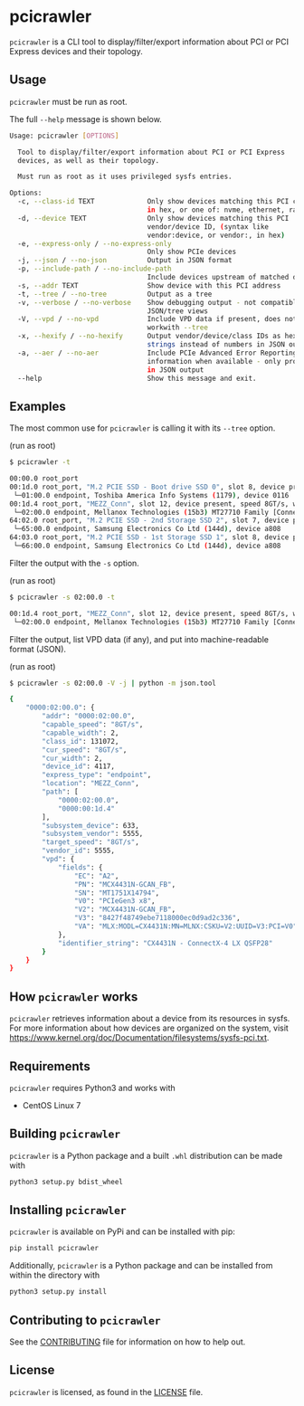 # pcicrawler
`pcicrawler` is a CLI tool to display/filter/export information about PCI or PCI
Express devices and their topology.

## Usage
`pcicrawler` must be run as root.

The full `--help` message is shown below.
```bash
Usage: pcicrawler [OPTIONS]

  Tool to display/filter/export information about PCI or PCI Express
  devices, as well as their topology.

  Must run as root as it uses privileged sysfs entries.

Options:
  -c, --class-id TEXT             Only show devices matching this PCI class ID
                                  in hex, or one of: nvme, ethernet, raid, gpu
  -d, --device TEXT               Only show devices matching this PCI
                                  vendor/device ID, (syntax like
                                  vendor:device, or vendor:, in hex)
  -e, --express-only / --no-express-only
                                  Only show PCIe devices
  -j, --json / --no-json          Output in JSON format
  -p, --include-path / --no-include-path
                                  Include devices upstream of matched devices
  -s, --addr TEXT                 Show device with this PCI address
  -t, --tree / --no-tree          Output as a tree
  -v, --verbose / --no-verbose    Show debugging output - not compatible with
                                  JSON/tree views
  -V, --vpd / --no-vpd            Include VPD data if present, does not
                                  workwith --tree
  -x, --hexify / --no-hexify      Output vendor/device/class IDs as hex
                                  strings instead of numbers in JSON output
  -a, --aer / --no-aer            Include PCIe Advanced Error Reporting (AER)
                                  information when available - only provided
                                  in JSON output
  --help                          Show this message and exit.
```

## Examples
The most common use for `pcicrawler` is calling it with its `--tree` option.

(run as root)
```bash
$ pcicrawler -t
```
```bash
00:00.0 root_port
00:1d.0 root_port, "M.2 PCIE SSD - Boot drive SSD 0", slot 8, device present, speed 8GT/s, width x4
 └─01:00.0 endpoint, Toshiba America Info Systems (1179), device 0116
00:1d.4 root_port, "MEZZ_Conn", slot 12, device present, speed 8GT/s, width x2
 └─02:00.0 endpoint, Mellanox Technologies (15b3) MT27710 Family [ConnectX-4 Lx] (1015)
64:02.0 root_port, "M.2 PCIE SSD - 2nd Storage SSD 2", slot 7, device present, speed 8GT/s, width x4
 └─65:00.0 endpoint, Samsung Electronics Co Ltd (144d), device a808
64:03.0 root_port, "M.2 PCIE SSD - 1st Storage SSD 1", slot 8, device present, speed 8GT/s, width x4
 └─66:00.0 endpoint, Samsung Electronics Co Ltd (144d), device a808
```

Filter the output with the `-s` option.

(run as root)
```bash
$ pcicrawler -s 02:00.0 -t
```
```bash
00:1d.4 root_port, "MEZZ_Conn", slot 12, device present, speed 8GT/s, width x2
 └─02:00.0 endpoint, Mellanox Technologies (15b3) MT27710 Family [ConnectX-4 Lx] (1015)
```

Filter the output, list VPD data (if any), and put into machine-readable format (JSON).

(run as root)
```bash
$ pcicrawler -s 02:00.0 -V -j | python -m json.tool
```
```bash
{
    "0000:02:00.0": {
        "addr": "0000:02:00.0",
        "capable_speed": "8GT/s",
        "capable_width": 2,
        "class_id": 131072,
        "cur_speed": "8GT/s",
        "cur_width": 2,
        "device_id": 4117,
        "express_type": "endpoint",
        "location": "MEZZ_Conn",
        "path": [
            "0000:02:00.0",
            "0000:00:1d.4"
        ],
        "subsystem_device": 633,
        "subsystem_vendor": 5555,
        "target_speed": "8GT/s",
        "vendor_id": 5555,
        "vpd": {
            "fields": {
                "EC": "A2",
                "PN": "MCX4431N-GCAN_FB",
                "SN": "MT1751X14794",
                "V0": "PCIeGen3 x8",
                "V2": "MCX4431N-GCAN_FB",
                "V3": "8427f48749ebe7118000ec0d9ad2c336",
                "VA": "MLX:MODL=CX4431N:MN=MLNX:CSKU=V2:UUID=V3:PCI=V0"
            },
            "identifier_string": "CX4431N - ConnectX-4 LX QSFP28"
        }
    }
}
```

## How `pcicrawler` works
`pcicrawler` retrieves information about a device from its resources in sysfs. For
more information about how devices are organized on the system, visit
https://www.kernel.org/doc/Documentation/filesystems/sysfs-pci.txt.

## Requirements
`pcicrawler` requires Python3 and works with
* CentOS Linux 7

## Building `pcicrawler`
`pcicrawler` is a Python package and a built `.whl` distribution can be made with
```bash
python3 setup.py bdist_wheel
```

## Installing `pcicrawler`
`pcicrawler` is available on PyPi and can be installed with pip:
```bash
pip install pcicrawler
```

Additionally, `pcicrawler` is a Python package and can be installed from within the directory with
```bash
python3 setup.py install
```

## Contributing to `pcicrawler`
See the [CONTRIBUTING](CONTRIBUTING.md) file for information on how to help out.

## License
`pcicrawler` is <YOUR LICENSE HERE> licensed, as found in the [LICENSE](LICENSE) file.

